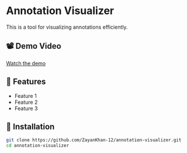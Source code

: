 # Annotation Visualizer

This is a tool for visualizing annotations efficiently.

## 📽️ Demo Video
[Watch the demo](displayingtool.mp4)

## 📌 Features
- Feature 1
- Feature 2
- Feature 3

## 🚀 Installation
```bash
git clone https://github.com/ZayanKhan-12/annotation-visualizer.git
cd annotation-visualizer





